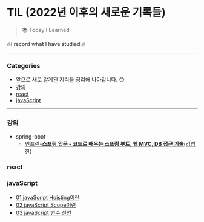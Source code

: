 # TIL (2022년 이후의 새로운 기록들)

>:books: Today I Learned

:fire:I record what I have studied.:fire:

***

### Categories

* 앞으로 새로 알게된 지식을 정리해 나아갑니다. :kissing_smiling_eyes:
* [강의](#강의)
* [react](#react)
* [javaScript](#javaScript)

***

### 강의

- spring-boot
  - [인프런-**스프링 입문 - 코드로 배우는 스프링 부트, 웹 MVC, DB 접근 기술**(김영한)](./강의/springboot/스프링입문_김영한)

### react

### javaScript

- [01 javaScript Hoisting이란](./javaScript/01_javaScript_Hoisting이란.md)
- [02 javaScript Scope이란](./javaScript/02_javaScript_Scope이란.md)
- [03 javaScript 변수 선언](./javaScript/03_javaScript_변수선언.md)

